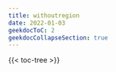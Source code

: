 ```yaml
---
title: withoutregion
date: 2022-01-03
geekdocToC: 2
geekdocCollapseSection: true
---
```

{{< toc-tree >}}
